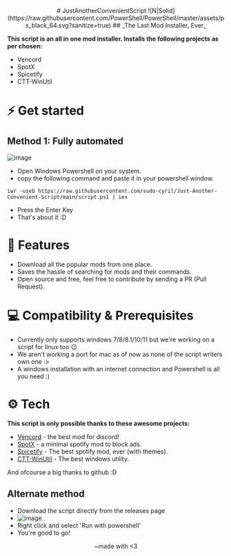 <p align="center">
# JustAnotherConvenientScript
![N|Solid](https://raw.githubusercontent.com/PowerShell/PowerShell/master/assets/ps_black_64.svg?sanitize=true)
## _The Last Mod Installer, Ever_
</p>

**This script is an all in one mod installer. Installs the following projects as per chosen:**

- Vencord
- SpotX
- Spicetify
- CTT-WinUtil

# ⚡ Get started

## Method 1: Fully automated
![image](https://github.com/sudo-cyril/Just-Another-Convenient-Script/assets/58302941/f4df8e1a-7c3d-44a6-a6d4-91b49af8d2c8)
- Open Windows Powershell on your system.
- copy the following command and paste it in your powershell window.
```
iwr -useb https://raw.githubusercontent.com/sudo-cyril/Just-Another-Convenient-Script/main/script.ps1 | iex
```
- Press the Enter Key
- That's about it :D

# 🚩 Features
- Download all the popular mods from one place.
- Saves the hassle of searching for mods and their commands.
- Open source and free, feel free to contribute by sending a PR (Pull Request).
 
# 💻 Compatibility & Prerequisites
- Currently only supports windows 7/8/8.1/10/11 but we're working on a script for linux too 😉
- We aren't working a port for mac as of now as none of the script writers own one :>
- A windows installation with an internet connection and Powershell is all you need :)

# ⚙ Tech

**This script is only possible thanks to these awesome projects:**

- [Vencord](https://github.com/Vendicated/Vencord) - the best mod for discord!
- [SpotX](https://github.com/SpotX-Official/SpotX) - a minimal spotify mod to block ads.
- [Spicetify](https://github.com/spicetify) - The best spotify mod, ever (with themes).
- [CTT-WinUtil](https://github.com/ChrisTitusTech/winutil) - The best windows utility.

And ofcourse a big thanks to github :D

## Alternate method
- Download the script directly from the releases page
- ![image](https://github.com/sudo-cyril/Just-Another-Convenient-Script/assets/58302941/c9d27374-e5a4-4988-bbe3-8a61e8ec56df)
- Right click and select 'Run with powershell'
- You're good to go!

<p align="center">~made with <3</p>
